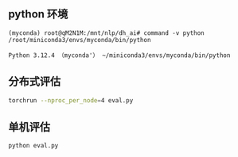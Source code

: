 ## python 环境

```
(myconda) root@qM2N1M:/mnt/nlp/dh_ai# command -v python
/root/miniconda3/envs/myconda/bin/python
```

```
Python 3.12.4 （myconda'） ~/miniconda3/envs/myconda/bin/python
```

## 分布式评估

```bash
torchrun --nproc_per_node=4 eval.py
```

## 单机评估

```bash
python eval.py
```